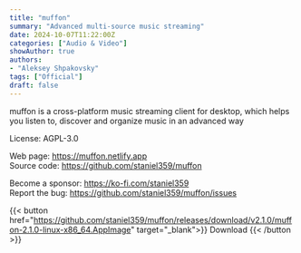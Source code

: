 ```yaml
---
title: "muffon"
summary: "Advanced multi-source music streaming"
date: 2024-10-07T11:22:00Z
categories: ["Audio & Video"]
showAuthor: true
authors:
- "Aleksey Shpakovsky"
tags: ["Official"]
draft: false
---
```


muffon is a cross-platform music streaming client for desktop, which helps you listen to, discover and organize music in an advanced way

License: AGPL-3.0

Web page: <https://muffon.netlify.app>  
Source code: <https://github.com/staniel359/muffon>

Become a sponsor: <https://ko-fi.com/staniel359>  
Report the bug: <https://github.com/staniel359/muffon/issues>  

{{< button href="https://github.com/staniel359/muffon/releases/download/v2.1.0/muffon-2.1.0-linux-x86_64.AppImage" target="_blank">}}
Download
{{< /button >}}